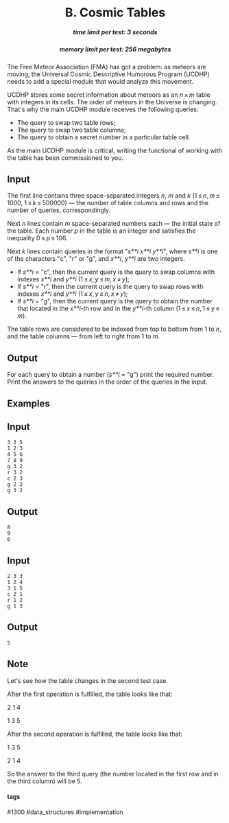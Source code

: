 <h1 style='text-align: center;'> B. Cosmic Tables</h1>

<h5 style='text-align: center;'>time limit per test: 3 seconds</h5>
<h5 style='text-align: center;'>memory limit per test: 256 megabytes</h5>

The Free Meteor Association (FMA) has got a problem: as meteors are moving, the Universal Cosmic Descriptive Humorous Program (UCDHP) needs to add a special module that would analyze this movement. 

UCDHP stores some secret information about meteors as an *n* × *m* table with integers in its cells. The order of meteors in the Universe is changing. That's why the main UCDHP module receives the following queries:

* The query to swap two table rows;
* The query to swap two table columns;
* The query to obtain a secret number in a particular table cell.

As the main UCDHP module is critical, writing the functional of working with the table has been commissioned to you.

## Input

The first line contains three space-separated integers *n*, *m* and *k* (1 ≤ *n*, *m* ≤ 1000, 1 ≤ *k* ≤ 500000) — the number of table columns and rows and the number of queries, correspondingly.

Next *n* lines contain *m* space-separated numbers each — the initial state of the table. Each number *p* in the table is an integer and satisfies the inequality 0 ≤ *p* ≤ 106.

Next *k* lines contain queries in the format "*s**i* *x**i* *y**i*", where *s**i* is one of the characters "с", "r" or "g", and *x**i*, *y**i* are two integers.

* If *s**i* = "c", then the current query is the query to swap columns with indexes *x**i* and *y**i* (1 ≤ *x*, *y* ≤ *m*, *x* ≠ *y*);
* If *s**i* = "r", then the current query is the query to swap rows with indexes *x**i* and *y**i* (1 ≤ *x*, *y* ≤ *n*, *x* ≠ *y*);
* If *s**i* = "g", then the current query is the query to obtain the number that located in the *x**i*-th row and in the *y**i*-th column (1 ≤ *x* ≤ *n*, 1 ≤ *y* ≤ *m*).

The table rows are considered to be indexed from top to bottom from 1 to *n*, and the table columns — from left to right from 1 to *m*.

## Output

For each query to obtain a number (*s**i* = "g") print the required number. Print the answers to the queries in the order of the queries in the input.

## Examples

## Input


```
3 3 5  
1 2 3  
4 5 6  
7 8 9  
g 3 2  
r 3 2  
c 2 3  
g 2 2  
g 3 2  

```
## Output


```
8  
9  
6  

```
## Input


```
2 3 3  
1 2 4  
3 1 5  
c 2 1  
r 1 2  
g 1 3  

```
## Output


```
5  

```
## Note

Let's see how the table changes in the second test case.

After the first operation is fulfilled, the table looks like that:

2 1 4

1 3 5

After the second operation is fulfilled, the table looks like that:

1 3 5

2 1 4

So the answer to the third query (the number located in the first row and in the third column) will be 5.



#### tags 

#1300 #data_structures #implementation 